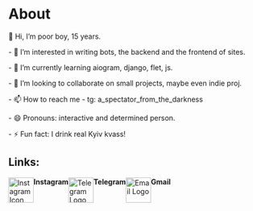 <h1>About</h1>
<p>👋 Hi, I’m poor boy, 15 years.</p>
<p>- 👀 I’m interested in writing bots, the backend and the frontend of sites.</p>
<p>- 🌱 I’m currently learning aiogram, django, flet, js.</p>
<p>- 💞️ I’m looking to collaborate on small projects, maybe even indie proj.</p>
<p>- 📫 How to reach me - tg: a_spectator_from_the_darkness</p>
<p>- 😄 Pronouns: interactive and determined person.</p>
<p>- ⚡ Fun fact: I drink real Kyiv kvass!</p>
<h2>Links:</h2>
<div style="display: flex;">
    <a href="https://www.instagram.com/herochka_nya/" target="_blank">
        <img src="https://github.com/user-attachments/assets/89e9ef03-8f2a-44e9-afff-b3f44676e19f" 
             alt="Instagram Icon" width="50">
    </a>
    <b>Instagram</b>
    <a href="https://t.me/a_spectator_from_the_darkness" target="_blank">
        <img src="https://github.com/user-attachments/assets/abcb4347-8ea1-4e05-b56e-4d9b513b2c58" 
             alt="Telegram Logo" width="50">
    </a>
    <b>Telegram</b>
    <a href="mailto:herofthisworld@gmail.com">
        <img src="https://github.com/user-attachments/assets/e8c182d3-df2e-4d7d-bb84-013f631956ed" 
             alt="Email Logo" width="50">
    </a>
    <b>Gmail</b>
</div>
